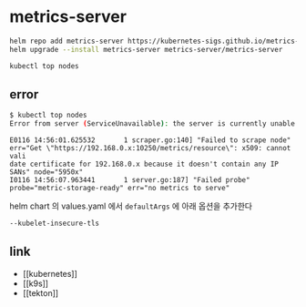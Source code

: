 # metrics-server

```sh
helm repo add metrics-server https://kubernetes-sigs.github.io/metrics-server/
helm upgrade --install metrics-server metrics-server/metrics-server
```

```sh
kubectl top nodes
```

## error
```sh
$ kubectl top nodes
Error from server (ServiceUnavailable): the server is currently unable to handle the request (get nodes.metrics.k8s.io)
```

```log 
E0116 14:56:01.625532       1 scraper.go:140] "Failed to scrape node" err="Get \"https://192.168.0.x:10250/metrics/resource\": x509: cannot vali
date certificate for 192.168.0.x because it doesn't contain any IP SANs" node="5950x"
I0116 14:56:07.963441       1 server.go:187] "Failed probe" probe="metric-storage-ready" err="no metrics to serve"
```

helm chart 의 values.yaml 에서 `defaultArgs` 에 아래 옵션을 추가한다

```sh
--kubelet-insecure-tls
```


## link
- [[kubernetes]]
- [[k9s]]
- [[tekton]]
